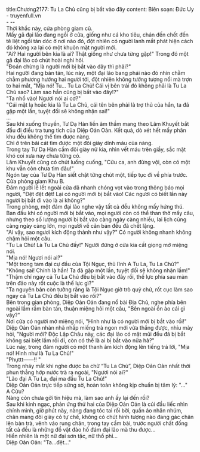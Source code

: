 title:Chương2177: Tu La Chủ cũng bị bắt vào đây
content:
Biên soạn: Đức Uy - truyenfull.vn<br>- --<br>Thời khắc này, cửa phòng giam cũ.<br>Mấy gã đại lão đang ngồi ở cửa, giống như cá kho tiêu, chán đến chết đến tê liệt ngồi tán dóc ở nơi nào đó, đột nhiên có người lanh mắt phát hiện cách đó không xa lại có một khuôn mặt người mới.<br>"Ai? Hai người bên kia là ai? Thật giống như chưa từng gặp!" Trong đó một gã đại lão có chút hoài nghi hỏi.<br>"Đoán chừng là người mới bị bắt vào đây thì phải?"<br>Hai người đang bàn tán, lúc này, một đại lão bang phái nào đó nhìn chằm chằm phương hướng hai người tới, đột nhiên không tưởng tượng nổi mà trợn to hai mắt, "Mịa nó! Tu... Tu La Chủ! Cái vị bên trái đó không phải là Tu La Chủ sao? Làm sao hắn cũng bị bắt vào đây!?"<br>"Ta nhổ vào! Ngươi nói ai cơ?"<br>"Cái mặt lạ hoắc kia là Tu La Chủ, cái tên bên phải là trợ thủ của hắn, ta đã gặp một lần, tuyệt đối sẽ không nhận sai!"<br>...<br>Sau khi xuống thuyền, Tư Dạ Hàn liền âm thầm mang theo Lâm Khuyết bắt đầu đi điều tra tung tích của Diệp Oản Oản. Kết quả, dò xét hết mấy phân khu đều không thể tìm được nàng.<br>Chỉ ở trên bãi cát tìm được một đôi giày dính máu của nàng.<br>Trong tay Tư Dạ Hàn cầm đôi giày nữ kia, nhìn vết máu trên giầy, sắc mặt khó coi xưa nay chưa từng có.<br>Lâm Khuyết cũng có chút luống cuống, "Cửu ca, anh đừng vội, còn có một khu vẫn còn chưa tìm đâu!"<br>Ngón tay của Tư Dạ Hàn siết chặt từng chút một, tiếp tục đi về phía trước.<br>Cửa phòng giam Khu B.<br>Đám người lê lết ngoài cửa đã nhanh chóng vọt vào trong thông báo mọi người, "Đệt đệt đệt! Lại có người mới bị bắt vào! Các ngươi có biết lần này người bị bắt đi vào là ai không?"<br>Trong phòng, một đám đại lão nghe vậy tất cả đều không mấy hứng thú.<br>Ban đầu khi có người mới bị bắt vào, mọi người còn có thể than thở mấy câu, nhưng theo số lượng người bị bắt vào càng ngày càng nhiều, lai lịch cũng càng ngày càng lớn, mọi người về căn bản đều đã chết lặng.<br>"Ai vậy, sao ngươi kích động thành như vậy?" Có người không nhanh không chậm hỏi một câu.<br>"Tu La Chủ! Là Tu La Chủ đấy!" Người đứng ở cửa kia cất giọng mở miệng nói.<br>"Mịa nó! Ngươi nói ai?"<br>"Một trong tam đại cự đầu của Tội Ngục, thủ lĩnh A Tu La, Tu La Chủ?"<br>"Không sai! Chính là hắn! Ta đã gặp một lần, tuyệt đối sẽ không nhận lầm!"<br>"Thậm chí ngay cả Tu La Chủ đều bị bắt vào đây rồi, thế lực phía sau màn trên đảo này rốt cuộc là thế lực gì?"<br>"Ta nguyên bản còn tưởng rằng là Tội Ngục giở trò quỷ chứ, rốt cục làm sao ngay cả Tu La Chủ đều bị bắt vào rồi?"<br>Bên trong gian phòng, Diệp Oản Oản đang nổ bài Địa Chủ, nghe phía bên ngoài lầm rầm bàn tán, thuận miệng hỏi một câu, "Bên ngoài ồn ào cái gì vậy?"<br>Nơi cửa có người mở miệng nói, "Hình như là có người mới bị bắt vào rồi!"<br>Diệp Oản Oản nhàn nhã nhấp miếng trà ngon mới vừa thắng được, nhíu mày hỏi, "Người mới? Độc Lập Châu này, các đại lão có mặt mũi đều đã bị bắt không sai biệt lắm rồi đi, còn có thể là ai bị bắt vào nữa hả?"<br>Lúc này, trong đám người có một thanh âm kích động lên tiếng trả lời, "Mịa nó! Hình như là Tu La Chủ!"<br>"Phụttt——!! "<br>Trong nháy mắt khi nghe được ba chữ “Tu La Chủ”, Diệp Oản Oản nhất thời phun thẳng hớp nước trà ra ngoài, "Ngươi nói ai?"<br>"Lão đại A Tu La, đại ma đầu Tu La Chủ!"<br>Diệp Oản Oản trực tiếp sững sờ, hoàn toàn không kịp chuẩn bị tâm lý: "..."<br>A Cửu?<br>Nàng còn chưa gởi tín hiệu mà, làm sao anh ấy lại đến rồi?<br>Sau khi kinh ngạc, phản ứng thứ hai của Diệp Oản Oản là cúi đầu liếc nhìn chính mình, giờ phút này, nàng đang tóc tai rối bời, quần áo nhăn nhúm, chân mang đôi giày cỏ tự chế, không có chút hình tượng nào đang gác chân lên bàn trà, vênh váo rung chân, trong tay cầm bài, trước người chất đống tất cả đều là những đồ vật đào hố đám đại lão mà thu được...<br>Hiển nhiên là một nữ đại sơn tặc, nữ thổ phỉ...<br>Diệp Oản Oản: "Ta...đệt..."